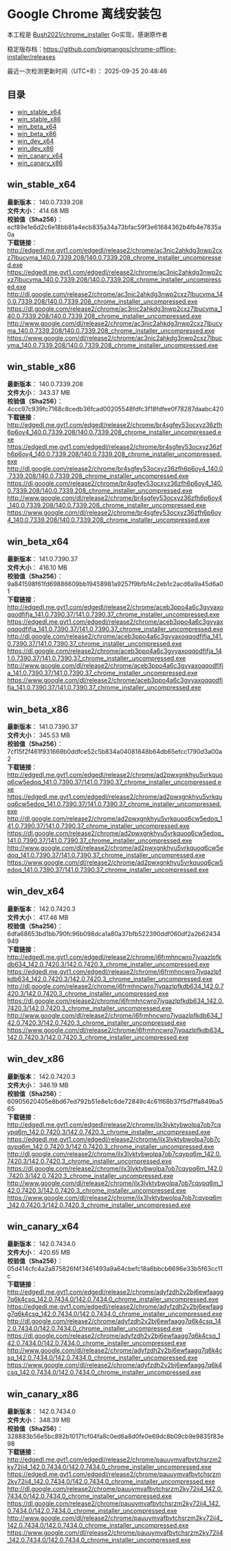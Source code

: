 # Google Chrome 离线安装包
本工程是 [Bush2021/chrome_installer](https://github.com/Bush2021/chrome_installer) Go实现，感谢原作者

稳定版存档：<https://github.com/bigmangos/chrome-offline-installer/releases>

最近一次检测更新时间（UTC+8）：
2025-09-25 20:48:46

## 目录
* [win_stable_x64](https://github.com/bigmangos/chrome-offline-installer?tab=readme-ov-file#win_stable_x64)
* [win_stable_x86](https://github.com/bigmangos/chrome-offline-installer?tab=readme-ov-file#win_stable_x86)
* [win_beta_x64](https://github.com/bigmangos/chrome-offline-installer?tab=readme-ov-file#win_beta_x64)
* [win_beta_x86](https://github.com/bigmangos/chrome-offline-installer?tab=readme-ov-file#win_beta_x86)
* [win_dev_x64](https://github.com/bigmangos/chrome-offline-installer?tab=readme-ov-file#win_dev_x64)
* [win_dev_x86](https://github.com/bigmangos/chrome-offline-installer?tab=readme-ov-file#win_dev_x86)
* [win_canary_x64](https://github.com/bigmangos/chrome-offline-installer?tab=readme-ov-file#win_canary_x64)
* [win_canary_x86](https://github.com/bigmangos/chrome-offline-installer?tab=readme-ov-file#win_canary_x86)

## win_stable_x64
**最新版本**： 140.0.7339.208  
**文件大小**： 414.68 MB  
**校验值（Sha256）**： ecf89e1e6d2c6e18bb81a4ecb835a34a73bfac59f3e61684362b4fb4e7835a0a  
**下载链接**：
http://edgedl.me.gvt1.com/edgedl/release2/chrome/ac3nic2ahkdg3nwp2cxz7lbucyma_140.0.7339.208/140.0.7339.208_chrome_installer_uncompressed.exe
https://edgedl.me.gvt1.com/edgedl/release2/chrome/ac3nic2ahkdg3nwp2cxz7lbucyma_140.0.7339.208/140.0.7339.208_chrome_installer_uncompressed.exe
http://dl.google.com/release2/chrome/ac3nic2ahkdg3nwp2cxz7lbucyma_140.0.7339.208/140.0.7339.208_chrome_installer_uncompressed.exe
https://dl.google.com/release2/chrome/ac3nic2ahkdg3nwp2cxz7lbucyma_140.0.7339.208/140.0.7339.208_chrome_installer_uncompressed.exe
http://www.google.com/dl/release2/chrome/ac3nic2ahkdg3nwp2cxz7lbucyma_140.0.7339.208/140.0.7339.208_chrome_installer_uncompressed.exe
https://www.google.com/dl/release2/chrome/ac3nic2ahkdg3nwp2cxz7lbucyma_140.0.7339.208/140.0.7339.208_chrome_installer_uncompressed.exe
## win_stable_x86
**最新版本**： 140.0.7339.208  
**文件大小**： 343.37 MB  
**校验值（Sha256）**： 4ccc97c939fc7168c8cedb36fcad00205548fdfc3f18fdfee0f78287daabc420  
**下载链接**：
http://edgedl.me.gvt1.com/edgedl/release2/chrome/br4sgfey53ocxyz36zfh6p6oy4_140.0.7339.208/140.0.7339.208_chrome_installer_uncompressed.exe
https://edgedl.me.gvt1.com/edgedl/release2/chrome/br4sgfey53ocxyz36zfh6p6oy4_140.0.7339.208/140.0.7339.208_chrome_installer_uncompressed.exe
http://dl.google.com/release2/chrome/br4sgfey53ocxyz36zfh6p6oy4_140.0.7339.208/140.0.7339.208_chrome_installer_uncompressed.exe
https://dl.google.com/release2/chrome/br4sgfey53ocxyz36zfh6p6oy4_140.0.7339.208/140.0.7339.208_chrome_installer_uncompressed.exe
http://www.google.com/dl/release2/chrome/br4sgfey53ocxyz36zfh6p6oy4_140.0.7339.208/140.0.7339.208_chrome_installer_uncompressed.exe
https://www.google.com/dl/release2/chrome/br4sgfey53ocxyz36zfh6p6oy4_140.0.7339.208/140.0.7339.208_chrome_installer_uncompressed.exe
## win_beta_x64
**最新版本**： 141.0.7390.37  
**文件大小**： 416.10 MB  
**校验值（Sha256）**： 9a841598f61fd69886609bb19458981a9257f9bfbf4c2eb1c2acd6a9a45d6a01  
**下载链接**：
http://edgedl.me.gvt1.com/edgedl/release2/chrome/aceb3ppo4a6c3gvyaxoqqodfifja_141.0.7390.37/141.0.7390.37_chrome_installer_uncompressed.exe
https://edgedl.me.gvt1.com/edgedl/release2/chrome/aceb3ppo4a6c3gvyaxoqqodfifja_141.0.7390.37/141.0.7390.37_chrome_installer_uncompressed.exe
http://dl.google.com/release2/chrome/aceb3ppo4a6c3gvyaxoqqodfifja_141.0.7390.37/141.0.7390.37_chrome_installer_uncompressed.exe
https://dl.google.com/release2/chrome/aceb3ppo4a6c3gvyaxoqqodfifja_141.0.7390.37/141.0.7390.37_chrome_installer_uncompressed.exe
http://www.google.com/dl/release2/chrome/aceb3ppo4a6c3gvyaxoqqodfifja_141.0.7390.37/141.0.7390.37_chrome_installer_uncompressed.exe
https://www.google.com/dl/release2/chrome/aceb3ppo4a6c3gvyaxoqqodfifja_141.0.7390.37/141.0.7390.37_chrome_installer_uncompressed.exe
## win_beta_x86
**最新版本**： 141.0.7390.37  
**文件大小**： 345.53 MB  
**校验值（Sha256）**： 7cf15f2f461f931669b0ddfce52c5b834a04081848b64db65efcc1790d3a00a2  
**下载链接**：
http://edgedl.me.gvt1.com/edgedl/release2/chrome/ad2pwxgnkhyu5vrkquoq6cw5edoq_141.0.7390.37/141.0.7390.37_chrome_installer_uncompressed.exe
https://edgedl.me.gvt1.com/edgedl/release2/chrome/ad2pwxgnkhyu5vrkquoq6cw5edoq_141.0.7390.37/141.0.7390.37_chrome_installer_uncompressed.exe
http://dl.google.com/release2/chrome/ad2pwxgnkhyu5vrkquoq6cw5edoq_141.0.7390.37/141.0.7390.37_chrome_installer_uncompressed.exe
https://dl.google.com/release2/chrome/ad2pwxgnkhyu5vrkquoq6cw5edoq_141.0.7390.37/141.0.7390.37_chrome_installer_uncompressed.exe
http://www.google.com/dl/release2/chrome/ad2pwxgnkhyu5vrkquoq6cw5edoq_141.0.7390.37/141.0.7390.37_chrome_installer_uncompressed.exe
https://www.google.com/dl/release2/chrome/ad2pwxgnkhyu5vrkquoq6cw5edoq_141.0.7390.37/141.0.7390.37_chrome_installer_uncompressed.exe
## win_dev_x64
**最新版本**： 142.0.7420.3  
**文件大小**： 417.46 MB  
**校验值（Sha256）**： 6dfa68653bd1bb790fc96b098dca1a80a37bfb522390ddf060df2a2b62434949  
**下载链接**：
http://edgedl.me.gvt1.com/edgedl/release2/chrome/i6frmhncwro7jyqazlpfkdb634_142.0.7420.3/142.0.7420.3_chrome_installer_uncompressed.exe
https://edgedl.me.gvt1.com/edgedl/release2/chrome/i6frmhncwro7jyqazlpfkdb634_142.0.7420.3/142.0.7420.3_chrome_installer_uncompressed.exe
http://dl.google.com/release2/chrome/i6frmhncwro7jyqazlpfkdb634_142.0.7420.3/142.0.7420.3_chrome_installer_uncompressed.exe
https://dl.google.com/release2/chrome/i6frmhncwro7jyqazlpfkdb634_142.0.7420.3/142.0.7420.3_chrome_installer_uncompressed.exe
http://www.google.com/dl/release2/chrome/i6frmhncwro7jyqazlpfkdb634_142.0.7420.3/142.0.7420.3_chrome_installer_uncompressed.exe
https://www.google.com/dl/release2/chrome/i6frmhncwro7jyqazlpfkdb634_142.0.7420.3/142.0.7420.3_chrome_installer_uncompressed.exe
## win_dev_x86
**最新版本**： 142.0.7420.3  
**文件大小**： 346.19 MB  
**校验值（Sha256）**： 60905620405e8bd67ed792b51e8e1c6de72849c4c61f68b37f5d7ffa849ba565  
**下载链接**：
http://edgedl.me.gvt1.com/edgedl/release2/chrome/ilx3lvktybwolpa7ob7cqypq6m_142.0.7420.3/142.0.7420.3_chrome_installer_uncompressed.exe
https://edgedl.me.gvt1.com/edgedl/release2/chrome/ilx3lvktybwolpa7ob7cqypq6m_142.0.7420.3/142.0.7420.3_chrome_installer_uncompressed.exe
http://dl.google.com/release2/chrome/ilx3lvktybwolpa7ob7cqypq6m_142.0.7420.3/142.0.7420.3_chrome_installer_uncompressed.exe
https://dl.google.com/release2/chrome/ilx3lvktybwolpa7ob7cqypq6m_142.0.7420.3/142.0.7420.3_chrome_installer_uncompressed.exe
http://www.google.com/dl/release2/chrome/ilx3lvktybwolpa7ob7cqypq6m_142.0.7420.3/142.0.7420.3_chrome_installer_uncompressed.exe
https://www.google.com/dl/release2/chrome/ilx3lvktybwolpa7ob7cqypq6m_142.0.7420.3/142.0.7420.3_chrome_installer_uncompressed.exe
## win_canary_x64
**最新版本**： 142.0.7434.0  
**文件大小**： 420.65 MB  
**校验值（Sha256）**： 05d414cfc4a2a875826f4f3461493a9a64cbefc18a6bbcb6696e33b5f63cc11c  
**下载链接**：
http://edgedl.me.gvt1.com/edgedl/release2/chrome/adyfzdh2v2bj6ewfaagg7q6k4csq_142.0.7434.0/142.0.7434.0_chrome_installer_uncompressed.exe
https://edgedl.me.gvt1.com/edgedl/release2/chrome/adyfzdh2v2bj6ewfaagg7q6k4csq_142.0.7434.0/142.0.7434.0_chrome_installer_uncompressed.exe
http://dl.google.com/release2/chrome/adyfzdh2v2bj6ewfaagg7q6k4csq_142.0.7434.0/142.0.7434.0_chrome_installer_uncompressed.exe
https://dl.google.com/release2/chrome/adyfzdh2v2bj6ewfaagg7q6k4csq_142.0.7434.0/142.0.7434.0_chrome_installer_uncompressed.exe
http://www.google.com/dl/release2/chrome/adyfzdh2v2bj6ewfaagg7q6k4csq_142.0.7434.0/142.0.7434.0_chrome_installer_uncompressed.exe
https://www.google.com/dl/release2/chrome/adyfzdh2v2bj6ewfaagg7q6k4csq_142.0.7434.0/142.0.7434.0_chrome_installer_uncompressed.exe
## win_canary_x86
**最新版本**： 142.0.7434.0  
**文件大小**： 348.39 MB  
**校验值（Sha256）**： 328883b56e5bc892b10171cf04fa8c0ed6a8d0fe0e69dc8b09cb9e9835f83e98  
**下载链接**：
http://edgedl.me.gvt1.com/edgedl/release2/chrome/pauuymvafbvtchsrzm2ky72ii4_142.0.7434.0/142.0.7434.0_chrome_installer_uncompressed.exe
https://edgedl.me.gvt1.com/edgedl/release2/chrome/pauuymvafbvtchsrzm2ky72ii4_142.0.7434.0/142.0.7434.0_chrome_installer_uncompressed.exe
http://dl.google.com/release2/chrome/pauuymvafbvtchsrzm2ky72ii4_142.0.7434.0/142.0.7434.0_chrome_installer_uncompressed.exe
https://dl.google.com/release2/chrome/pauuymvafbvtchsrzm2ky72ii4_142.0.7434.0/142.0.7434.0_chrome_installer_uncompressed.exe
http://www.google.com/dl/release2/chrome/pauuymvafbvtchsrzm2ky72ii4_142.0.7434.0/142.0.7434.0_chrome_installer_uncompressed.exe
https://www.google.com/dl/release2/chrome/pauuymvafbvtchsrzm2ky72ii4_142.0.7434.0/142.0.7434.0_chrome_installer_uncompressed.exe
